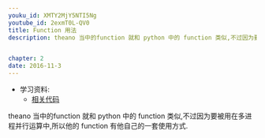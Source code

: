 ```yaml
---
youku_id: XMTY2MjY5NTI5Ng
youtube_id: 2exmT0L-QV0
title: Function 用法
description: theano 当中的function 就和 python 中的 function 类似,不过因为要被用在多进程并行运算中,所以他的 function 有他自己的一套使用方式.


chapter: 2
date: 2016-11-3
---
```

* 学习资料:
  * [相关代码](https://github.com/MorvanZhou/tutorials/blob/master/theanoTUT/theano5_function.py)

theano 当中的function 就和 python 中的 function 类似,不过因为要被用在多进程并行运算中,所以他的 function 有他自己的一套使用方式.
  

